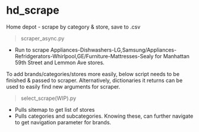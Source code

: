 # hd_scrape
Home depot - scrape by category &amp; store, save to .csv

>scraper_async.py 
- Run to scrape Appliances-Dishwashers-LG,Samsung/Appliances-Refridgerators-Whirlpool,GE/Furniture-Mattresses-Sealy for Manhattan 59th Street and Lemmon Ave stores.

To add brands/categories/stores more easily, below script needs to be finished & passed to scraper.
Alternatively, dictionaries it returns can be used to easily find new arguments for scraper.

>select_scrape(WIP).py
- Pulls sitemap to get list of stores
- Pulls categories and subcategories. Knowing these, can further navigate to get navigation parameter for brands.
